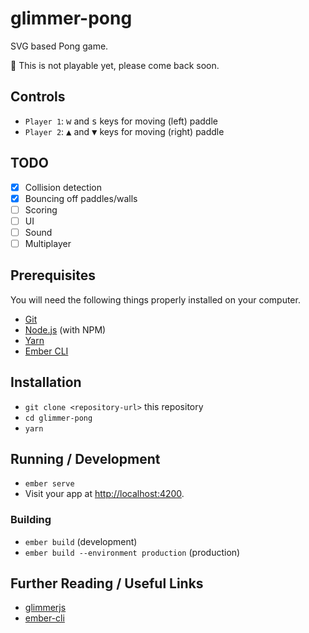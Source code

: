 # glimmer-pong

SVG based Pong game.

:construction: This is not playable yet, please come back soon.

## Controls

- `Player 1`: <kbd>w</kbd> and <kbd>s</kbd> keys for moving (left) paddle
- `Player 2`: <kbd>▲</kbd> and <kbd>▼</kbd> keys for moving (right) paddle


## TODO

- [x] Collision detection
- [x] Bouncing off paddles/walls
- [ ] Scoring
- [ ] UI
- [ ] Sound
- [ ] Multiplayer

## Prerequisites

You will need the following things properly installed on your computer.

* [Git](https://git-scm.com/)
* [Node.js](https://nodejs.org/) (with NPM)
* [Yarn](https://yarnpkg.com/en/)
* [Ember CLI](https://ember-cli.com/)

## Installation

* `git clone <repository-url>` this repository
* `cd glimmer-pong`
* `yarn`

## Running / Development

* `ember serve`
* Visit your app at [http://localhost:4200](http://localhost:4200).

### Building

* `ember build` (development)
* `ember build --environment production` (production)

## Further Reading / Useful Links

* [glimmerjs](http://github.com/tildeio/glimmer/)
* [ember-cli](https://ember-cli.com/)
